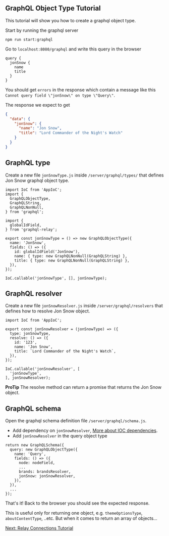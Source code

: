 GraphQL Object Type Tutorial
----------------
This tutorial will show you how to create a graphql object type.

Start by running the graphql server
```shell
npm run start:graphql
```

Go to `localhost:8080/graphql` and write this query in the browser
```
query {
  jonSnow {
    name
    title
  }
}
```

You should get `errors` in the response which contain a message like this `Cannot query field \"jonSnow\" on type \"Query\"`.

The response we expect to get
```json
{
  "data": {
    "jonSnow": {
      "name": "Jon Snow",
      "title": "Lord Commander of the Night's Watch"
    }
  }
}
```

## GraphQL type
Create a new file `jonSnowType.js` inside `/server/graphql/types/` that defines Jon Snow graphql object type.
```babel
import IoC from 'AppIoC';
import {
  GraphQLObjectType,
  GraphQLString,
  GraphQLNonNull,
} from 'graphql';

import {
  globalIdField,
} from 'graphql-relay';

export const jonSnowType = () => new GraphQLObjectType({
  name: 'JonSnow',
  fields: () => ({
    id: globalIdField('JonSnow'),
    name: { type: new GraphQLNonNull(GraphQLString) },
    title: { type: new GraphQLNonNull(GraphQLString) },
  }),
});

IoC.callable('jonSnowType', [], jonSnowType);
```

## GraphQL resolver
Create a new file `jonSnowResolver.js` inside `/server/graphql/resolvers` that defines how to resolve Jon Snow object.
```babel
import IoC from 'AppIoC';

export const jonSnowResolver = (jonSnowType) => ({
  type: jonSnowType,
  resolve: () => ({
    id: '123',
    name: 'Jon Snow',
    title: `Lord Commander of the Night's Watch`,
  }),
});

IoC.callable('jonSnowResolver', [
  'jonSnowType',
], jonSnowResolver);
```

**ProTip** The resolve method can return a promise that returns the Jon Snow object.

## GraphQL schema
Open the graphql schema definition file `/server/graphql/schema.js`.
- Add dependency on `jonSnowResolver`, [More about IOC dependencies](../architecture/ioc.md).
- Add `jonSnowResolver` in the query object type
```babel
return new GraphQLSchema({
  query: new GraphQLObjectType({
    name: 'Query',
    fields: () => ({
      node: nodeField,
      ...
      brands: brandsResolver,
      jonSnow: jonSnowResolver,
    }),
  }),
  ...
});
```

That's it! Back to the browser you should see the expected response.

This is useful only for returning one object, e.g. `themeOptionsType`, `aboutContentType`, ..etc.
But when it comes to return an array of objects...

[Next: Relay Connections Tutorial](./graphql-relay-connections.md)
